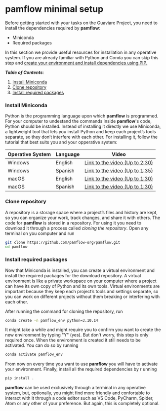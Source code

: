 # **pamflow** minimal setup

Before getting started with your tasks on the Guaviare Project, you need to install the dependencies required by **pamflow**:

* Miniconda
* Required packages 

In this section we provide useful resources for installation in any operative system. If you are already familiar with Python and Conda you can skip this step and [create your environment and install dependencies using PIP.](../contributing_guidelines.md#getting-started)



***Table of Contents***: 
1. [Install Miniconda](#install-miniconda)
2. [Clone repository](#clone-repository)
2. [Install required packages](#install-required-packages)

### Install Miniconda
Python is the programming language upon which **pamflow** is programmed. For your computer to undestand the commands inside **pamflow**'s code, Python should be installed. Instead of installing it directly we use Miniconda, a lightweight tool that lets you install Python and keep each project’s tools separate, so they don’t interfere with each other. For installing it, follow the tutorial that best suits you and your opperative system:

| Operative System | Language | Video                                                                         |
|------------------|----------|-------------------------------------------------------------------------------|
| Windows          | English  | [Link to the video (Up to 2:30)](https://www.youtube.com/watch?v=EBbcsjBSEi8) |
| Windows          | Spanish  | [Link to the video (Up to 1:35)](https://www.youtube.com/watch?v=n8HkaPEeJFs) |
| macOS            | English  | [Link to the video (Up to 1:30)](https://www.youtube.com/watch?v=WdXdl0C0jfE) |
| macOS            | Spanish  | [Link to the video (Up to 1:30)](https://www.youtube.com/watch?v=WdXdl0C0jfE) |

### Clone repository

A repository is a storage space where a project’s files and history are kept, so you can organize your work, track changes, and share it with others. The code for **pamflow** is stored in a repository. For using it you need to download it through a process called *cloning the repository*. Open any terminal on you computer and run 
```sh
git clone https://github.com/pamflow-org/pamflow.git
cd pamflow
```

### Install required packages
Now that Miniconda is installed, you can create a virtual environment and install the required packages for the download repository. A virtual environment is like a private workspace on your computer where a project can have its own copy of Python and its own tools. Virtual environments are important because they keep each project’s tools and settings separate, so you can work on different projects without them breaking or interfering with each other.

After running the command for cloning the repository, run 

```sh
conda create -n pamflow_env python=3.10.14
```
It might take a while and might require you to confirm you want to create the new environment by typing "Y" (yes). But don't worry, this step is only required once. When the environment is created it still needs to be activated. You can do so by running 

```sh
conda activate pamflow_env
```
From now on every time you want to use **pamflow** you will have to activate your environment. Finally, install all the required dependencies by r unning 
   
```sh
pip install .
```


**pamflow** can be used exclusively through a terminal in any operative system, but, optionally, you might find more friendly and confortable to interact with it through a code editor such as VS Code, PyCharm, Spider, Atom or any other of your preference. But again, this is completely optional.


